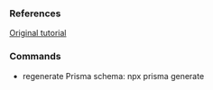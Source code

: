 ### References ###
[Original tutorial](https://youtu.be/jYYjIWXG1_A?si=22xI4IT4iJ7DEQuW)


### Commands ###
- regenerate Prisma schema: npx prisma generate